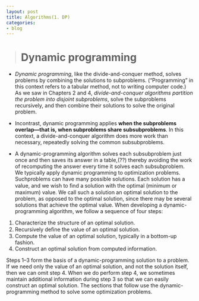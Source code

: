 ```yaml
---
layout: post
title: Algorithms(1. DP)
categories:
- blog
---
```

> # Dynamic programming


* *Dynamic programming*, like the divide-and-conquer method, solves problems by combining the solutions to subproblems. 
  (“Programming” in this context refers to a tabular method, not to writing computer code.) 
  As we saw in Chapters 2 and 4, *divide-and-conquer algorithms partition the problem into disjoint subproblems*,
  solve the subproblems recursively, and then combine their solutions to solve the original problem.

* Incontrast, dynamic programming applies **when the subproblems overlap—that is, when subproblems share subsubproblems**. 
In this context, a divide-and-conquer algorithm does more work than necessary, repeatedly solving the common subsubproblems. 
* A dynamic-programming algorithm solves each subsubproblem just once and then saves its answer in a table,(??) 
thereby avoiding the work of recomputing the answer every time it solves each subsubproblem. 
We typically apply dynamic programming to optimization problems. Suchproblems can have many possible solutions. 
Each solution has a value, and we wish to ﬁnd a solution with the optimal (minimum or maximum) value. 
We call such a solution an optimal solution to the problem, as opposed to the optimal solution, 
since there may be several solutions that achieve the optimal value. 
When developing a dynamic-programming algorithm, we follow a sequence of four steps: 
1. Characterize the structure of an optimal solution. 
2. Recursively deﬁne the value of an optimal solution. 
3. Compute the value of an optimal solution, typically in a bottom-up fashion. 
4. Construct an optimal solution from computed information. 

Steps 1–3 form the basis of a dynamic-programming solution to a problem. 
If we need only the value of an optimal solution, and not the solution itself, then we can omit step 4. 
When we do perform step 4, we sometimes maintain additional information during step 3 so that we can easily construct an optimal solution.
The sections that follow use the dynamic-programming method to solve some optimization problems. 
